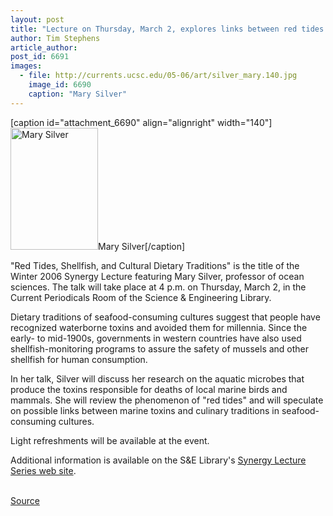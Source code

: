 ```yaml
---
layout: post
title: "Lecture on Thursday, March 2, explores links between red tides and culinary traditions"
author: Tim Stephens
article_author: 
post_id: 6691
images:
  - file: http://currents.ucsc.edu/05-06/art/silver_mary.140.jpg
    image_id: 6690
    caption: "Mary Silver"
---
```


[caption id="attachment_6690" align="alignright" width="140"]<a href="http://dev-ucsc-news.pantheonsite.io/wp-content/uploads/2006/02/silver_mary.140.jpg"><img class="size-full wp-image-6690" src="http://dev-ucsc-news.pantheonsite.io/wp-content/uploads/2006/02/silver_mary.140.jpg" alt="Mary Silver" width="140" height="195" /></a>Mary Silver[/caption]
<a name="content" id="content"></a>
<p>
  "Red Tides, Shellfish, and Cultural Dietary Traditions" is the title of the Winter 2006 Synergy Lecture featuring Mary Silver, professor of ocean sciences. The talk will take place at 4 p.m. on Thursday, March 2, in the Current Periodicals Room of the Science &amp; Engineering Library.
</p>
<p>
  Dietary traditions of seafood-consuming cultures suggest that people have recognized waterborne toxins and avoided them for millennia. Since the early- to mid-1900s, governments in western countries have also used shellfish-monitoring programs to assure the safety of mussels and other shellfish for human consumption.
</p>
<p>
  In her talk, Silver will discuss her research on the aquatic microbes that produce the toxins responsible for deaths of local marine birds and mammals. She will review the phenomenon of "red tides" and will speculate on possible links between marine toxins and culinary traditions in seafood-consuming cultures.
</p>
<p>
  Light refreshments will be available at the event.
</p>
<p>
  Additional information is available on the S&amp;E Library's <a href="http://library.ucsc.edu/science/synergy">Synergy Lecture Series web site</a>.<br>
  <br>
</p>
<p><a href="http://www1.ucsc.edu/currents/05-06/02-27/brief-silver.asp" title="Permalink to brief-silver">Source</a></p>
